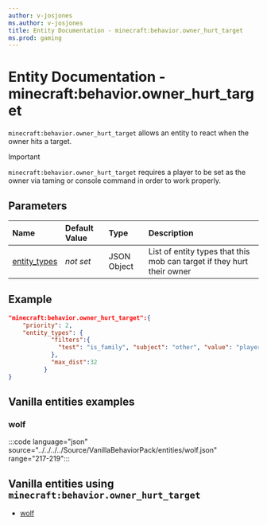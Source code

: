```yaml
---
author: v-josjones
ms.author: v-josjones
title: Entity Documentation - minecraft:behavior.owner_hurt_target
ms.prod: gaming
---
```


# Entity Documentation - minecraft:behavior.owner_hurt_target

`minecraft:behavior.owner_hurt_target` allows an entity to react when the owner hits a target.

>[!IMPORTANT]
> `minecraft:behavior.owner_hurt_target` requires a player to be set as the owner via taming or console command in order to work properly.

## Parameters

|Name |Default Value  |Type  |Description  |
|:----------|:----------|:----------|:----------|
|[entity_types](../Definitions/NestedTables/entity_types.md)|*not set* | JSON Object| List of entity types that this mob can target if they hurt their owner|

## Example

```json
"minecraft:behavior.owner_hurt_target":{
    "priority": 2,
    "entity_types": {
            "filters":{
              "test": "is_family", "subject": "other", "value": "player"
            },
            "max_dist":32
          }
}
```

## Vanilla entities examples

### wolf

:::code language="json" source="../../../../Source/VanillaBehaviorPack/entities/wolf.json" range="217-219":::

## Vanilla entities using `minecraft:behavior.owner_hurt_target`

- [wolf](../../../../Source/VanillaBehaviorPack_Snippets/entities/wolf.md)

